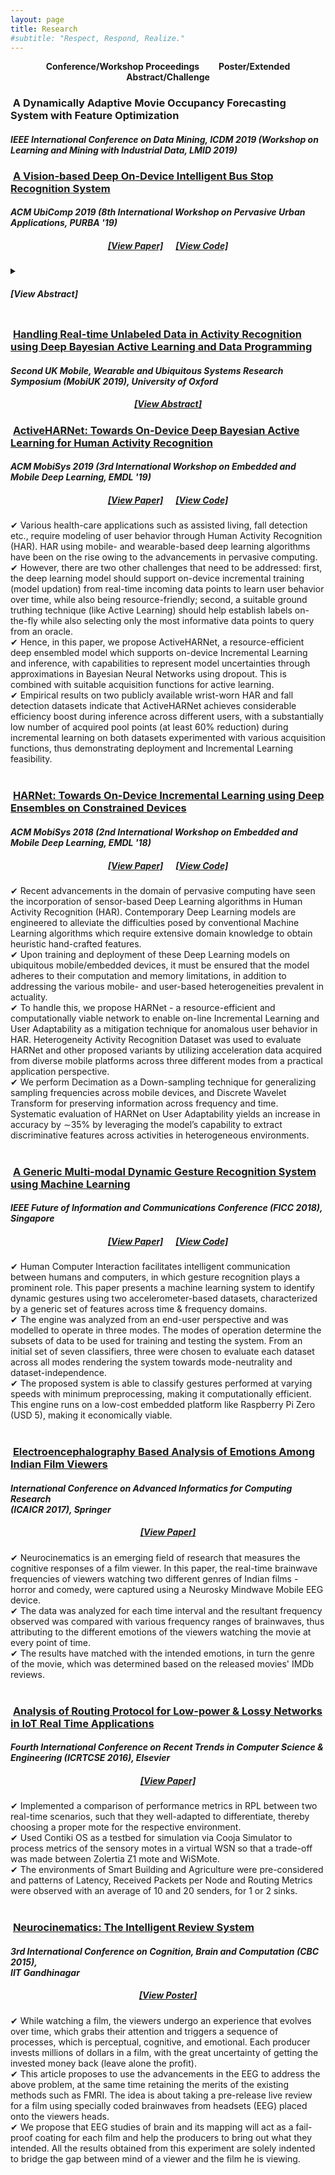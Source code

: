 ```yaml
---
layout: page
title: Research
#subtitle: "Respect, Respond, Realize."
---
```


<p class="about-users">
<center><span class="fa fa-users about-icon"></span> <strong> Conference/Workshop Proceedings </strong>&nbsp;&nbsp;&nbsp;&nbsp;&nbsp;&nbsp;
<span class="fa fa-file about-icon"></span> <strong> Poster/Extended Abstract/Challenge </strong></center>

<h3><span class="fa fa-users about-icon"></span> &nbsp;A Dynamically Adaptive Movie Occupancy Forecasting System with Feature Optimization</h3>
<h4><i>IEEE International Conference on Data Mining, ICDM 2019 (Workshop on Learning and Mining with Industrial Data, LMID 2019)</i></h4>

<h3><span class="fa fa-users about-icon"></span> &nbsp;<a href="https://cpemis.eng.cmu.ac.th/~santi/purba2019/" target="_blank">A Vision-based Deep On-Device Intelligent Bus Stop Recognition System</a></h3>
<h4><i>ACM UbiComp 2019 (8th International Workshop on Pervasive Urban Applications, PURBA '19)</i></h4>
<h5><center><a href="https://cpemis.eng.cmu.ac.th/~santi/purba2019/papers/p23.pdf" target="_blank">[View Paper]</a>&nbsp;&nbsp;&nbsp;&nbsp;&nbsp;&nbsp;<a href="https://github.com/gauthamkrishna-g/Intelligent-Bus-Stop-Recognition-System" target="_blank">[View Code]</a></center></h5>
<details><summary><h5>[View Abstract]<h5></summary>
<p>
✔ Intelligent public transportation systems are the cornerstone to any smart city, given the advancements made in the field of self-driving autonomous vehicles – particularly for autonomous buses, where it becomes really difficult to systematize a way to identify the arrival of a bus stop on-the-fly for the bus to appropriately halt and notify its passengers.<br>
✔ This paper proposes an automatic and intelligent bus stop recognition system built on computer vision techniques, deployed on a low-cost single-board computing platform with minimal human supervision. The on-device recognition engine aims to extract the features of a bus stop and its surrounding environment, which eliminates the need for a conventional Global Positioning System (GPS) look-up, thereby alleviating network latency and accuracy issues.<br>
✔ The dataset proposed in this paper consists of images of 11 different bus stops taken at different locations in Chennai, India during day and night. The core engine consists of a convolutional neural network (CNN) of size ∼260 kB that is computationally lightweight for training and inference. In order to automatically scale and adapt to the dynamic landscape of bus stops over time, incremental learning (model updation) techniques were explored on-device from real-time incoming data points.<br>
✔ Real-time incoming streams of images are unlabeled, hence suitable ground truthing strategies (like Active Learning), should help establish labels on-the-fly. Light-weight Bayesian Active Learning strategies using Bayesian Neural Networks using dropout (capable of representing model uncertainties) enable selection of the most informative images to query from an oracle.<br>
✔ Intelligent rendering of the inference module by iteratively looking for better images on either sides of the bus stop environment propels the system towards human-like behavior. The proposed work can be integrated seamlessly into the widespread existing vision-based self-driving autonomous vehicles.<br>
</p>
</details>

<h3><span class="fa fa-file about-icon"></span> &nbsp;<a href="https://mobiuk.org/programme2019.html" target="_blank">Handling Real-time Unlabeled Data in Activity Recognition using Deep Bayesian Active Learning and Data Programming</a></h3>
<h4><i>Second UK Mobile, Wearable and Ubiquitous Systems Research Symposium (MobiUK 2019), University of Oxford</i></h4>
<h5><center><a href="https://mobiuk.org/2019/abstract/S5-P4_Gudur_HandlingRealTimeUnlabeledData.pdf" target="_blank">[View Abstract]</a></center></h5>

<h3><span class="fa fa-users about-icon"></span> &nbsp;<a href="https://dl.acm.org/citation.cfm?id=3329790" target="_blank">ActiveHARNet: Towards On-Device Deep Bayesian Active Learning for Human Activity Recognition</a></h3>
<h4><i>ACM MobiSys 2019 (3rd International Workshop on Embedded and Mobile Deep Learning, EMDL '19)</i></h4>
<h5><center><a href="https://arxiv.org/pdf/1906.00108.pdf" target="_blank">[View Paper]</a>&nbsp;&nbsp;&nbsp;&nbsp;&nbsp;&nbsp;<a href="https://github.com/gauthamkrishna-g/ActiveHARNet" target="_blank">[View Code]</a></center></h5>
✔ Various health-care applications such as assisted living, fall detection etc., require modeling of user behavior through Human Activity Recognition (HAR). HAR using mobile- and wearable-based deep learning algorithms have been on the rise owing to the advancements in pervasive computing.<br>
✔ However, there are two other challenges that need to be addressed: first, the deep learning model should support on-device incremental training (model updation) from real-time incoming data points to learn user behavior over time, while also being resource-friendly; second, a suitable ground truthing technique (like Active Learning) should help establish labels on-the-fly while also selecting only the most informative data points to query from an oracle.<br>
✔ Hence, in this paper, we propose ActiveHARNet, a resource-efficient deep ensembled model which supports on-device Incremental Learning and inference, with capabilities to represent model uncertainties through approximations in Bayesian Neural Networks using dropout. This is combined with suitable acquisition functions for active learning.<br>
✔ Empirical results on two publicly available wrist-worn HAR and fall detection datasets indicate that ActiveHARNet achieves considerable efficiency boost during inference across different users, with a substantially low number of acquired pool points (at least 60% reduction) during incremental learning on both datasets experimented with various acquisition functions, thus demonstrating deployment and Incremental Learning feasibility.<br><br>

<h3><span class="fa fa-users about-icon"></span> &nbsp;<a href="https://dl.acm.org/citation.cfm?id=3212728" target="_blank">HARNet: Towards On-Device Incremental Learning using Deep Ensembles on Constrained Devices</a></h3>
<h4><i>ACM MobiSys 2018 (2nd International Workshop on Embedded and Mobile Deep Learning, EMDL '18)</i></h4>
<h5><center><a href="/EMDLAR_2018.pdf" target="_blank">[View Paper]</a>&nbsp;&nbsp;&nbsp;&nbsp;&nbsp;&nbsp;<a href="https://github.com/gauthamkrishna-g/HARNet" target="_blank">[View Code]</a></center></h5>
✔ Recent advancements in the domain of pervasive computing have seen the incorporation of sensor-based Deep Learning algorithms in Human Activity Recognition (HAR). Contemporary Deep Learning models are engineered to alleviate the difficulties posed by conventional Machine Learning algorithms which require extensive domain knowledge to obtain heuristic hand-crafted features.<br>
✔ Upon training and deployment of these Deep Learning models on ubiquitous mobile/embedded devices, it must be ensured that the model adheres to their computation and memory limitations, in addition to addressing the various mobile- and user-based heterogeneities prevalent in actuality.<br>
✔ To handle this, we propose HARNet - a resource-efficient and computationally viable network to enable on-line Incremental Learning and User Adaptability as a mitigation technique for anomalous user behavior in HAR. Heterogeneity Activity Recognition Dataset was used to evaluate HARNet and other proposed variants by utilizing acceleration data acquired from diverse mobile platforms across three different modes from a practical application perspective.<br>
✔ We perform Decimation as a Down-sampling technique for generalizing sampling frequencies across mobile devices, and Discrete Wavelet Transform for preserving information across frequency and time. Systematic evaluation of HARNet on User Adaptability yields an increase in accuracy by ∼35% by leveraging the model’s capability to extract discriminative features across activities in heterogeneous environments.<br><br>

<h3><span class="fa fa-users about-icon"></span> &nbsp;<a href="https://link.springer.com/chapter/10.1007/978-3-030-03405-4_42" target="_blank">A Generic Multi-modal Dynamic Gesture Recognition System using Machine Learning</a></h3>
<h4><i>IEEE Future of Information and Communications Conference (FICC 2018), Singapore</i></h4>
<h5><center><a href="/FICCGR_2018.pdf" target="_blank">[View Paper]</a>&nbsp;&nbsp;&nbsp;&nbsp;&nbsp;&nbsp;<a href="https://github.com/gauthamkrishna-g/Dynamic-Gesture-Recognition" target="_blank">[View Code]</a></center></h5>
✔ Human Computer Interaction facilitates intelligent communication between humans and computers, in which gesture recognition plays a prominent role. This paper presents a machine learning system to identify dynamic gestures using two accelerometer-based datasets, characterized by a generic set of features across time & frequency domains.<br>
✔ The engine was analyzed from an end-user perspective and was modelled to operate in three modes. The modes of operation determine the subsets of data to be used for training and testing the system. From an initial set of seven classifiers, three were chosen to evaluate each dataset across all modes rendering the system towards mode-neutrality and dataset-independence.<br>
✔ The proposed system is able to classify gestures performed at varying speeds with minimum preprocessing, making it computationally efficient. This engine runs on a low-cost embedded platform like Raspberry Pi Zero (USD 5), making it economically viable.<br><br>

<h3><span class="fa fa-users about-icon"></span> &nbsp;<a href="https://link.springer.com/chapter/10.1007/978-981-10-5780-9_13" target="_blank">Electroencephalography Based Analysis of Emotions Among Indian Film Viewers</a></h3>
<h4><i>International Conference on Advanced Informatics for Computing Research <br>(ICAICR 2017), Springer</i></h4>
<h5><center><a href="/ICAICR_2017.pdf" target="_blank">[View Paper]</a></center></h5>
✔ Neurocinematics is an emerging field of research that measures the cognitive responses of a film viewer. In this paper, the real-time brainwave frequencies of viewers watching two different genres of Indian films - horror and comedy, were captured using a Neurosky Mindwave Mobile EEG device.<br>
✔ The data was analyzed for each time interval and the resultant frequency observed was compared with various frequency ranges of brainwaves, thus attributing to the different emotions of the viewers watching the movie at every point of time.<br>
✔ The results have matched with the intended emotions, in turn the genre of the movie, which was determined based on the released movies' IMDb reviews.<br><br>

<h3><span class="fa fa-users about-icon"></span> &nbsp;<a href="http://www.sciencedirect.com/science/article/pii/S1877050916305002" target="_blank">Analysis of Routing Protocol for Low-power & Lossy Networks in IoT Real Time Applications</a></h3>
<h4><i>Fourth International Conference on Recent Trends in Computer Science & Engineering (ICRTCSE 2016), Elsevier</i></h4>
<h5><center><a href="/ICRTCSE_2016.pdf" target="_blank">[View Paper]</a></center></h5>
✔ Implemented a comparison of performance metrics in RPL between two real-time scenarios, such that they well-adapted to differentiate, thereby choosing a proper mote for the respective environment.<br>
✔ Used Contiki OS as a testbed for simulation via Cooja Simulator to process metrics of the sensory motes in a virtual WSN so that a trade-off was made between Zolertia Z1 mote and WiSMote.<br>
✔ The environments of Smart Building and Agriculture were pre-considered and patterns of Latency, Received Packets per Node and Routing Metrics were observed with an average of 10 and 20 senders, for 1 or 2 sinks.<br><br>

<h3><span class="fa fa-file about-icon"></span> &nbsp;<a href="https://pdfs.semanticscholar.org/582b/3762fc4e6ba6359d96d4f7bfc2c35e75fd66.pdf" target="_blank">Neurocinematics: The Intelligent Review System</a></h3>
<h4><i>3rd International Conference on Cognition, Brain and Computation (CBC 2015), <br>IIT Gandhinagar</i></h4>
<h5><center><a href="/CBC_Poster.pdf" target="_blank">[View Poster]</a></center></h5>
✔ While watching a film, the viewers undergo an experience that evolves over time, which grabs their attention and triggers a sequence of processes, which is perceptual, cognitive, and emotional. Each producer invests millions of dollars in a film, with the great uncertainty of getting the invested money back (leave alone the profit).<br>
✔ This article proposes to use the advancements in the EEG to address the above problem, at the same time retaining the merits of the existing methods such as FMRI. The idea is about taking a pre-release live review for a film using specially coded brainwaves from headsets (EEG) placed onto the viewers heads.<br>
✔ We propose that EEG studies of brain and its mapping will act as a fail-proof coating for each film and help the producers to bring out what they intended. All the results obtained from this experiment are solely indented to bridge the gap between mind of a viewer and the film he is viewing.


